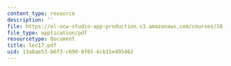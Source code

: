 ```yaml
---
content_type: resource
description: ''
file: https://ol-ocw-studio-app-production.s3.amazonaws.com/courses/18-034-honors-differential-equations-spring-2004/13a8ae53b6f3c6900f656cb15e495462_lec17.pdf
file_type: application/pdf
resourcetype: Document
title: lec17.pdf
uid: 13a8ae53-b6f3-c690-0f65-6cb15e495462
---
```

